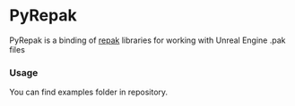 # PyRepak

PyRepak is a binding of [repak](https://github.com/trumank/repak) libraries for working with Unreal Engine .pak files

### Usage 
You can find examples folder in repository.
